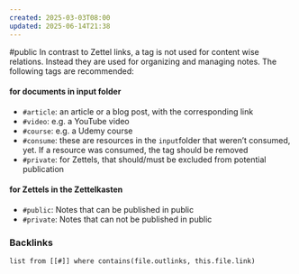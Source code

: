 ```yaml
---
created: 2025-03-03T08:00
updated: 2025-06-14T21:38
---
```

#public
In contrast to Zettel links, a tag is not used for content wise relations. Instead they are used for organizing and managing notes. The following tags are recommended: 

#### for documents in input folder
- `#article`: an article or a blog post, with the corresponding link
- `#video`: e.g. a YouTube video
- `#course`: e.g. a Udemy course
- `#consume`: these are resources in the `input`folder that weren’t consumed, yet. If a resource was consumed, the tag should be removed
- `#private`: for Zettels, that should/must be excluded from potential publication

#### for Zettels in the Zettelkasten 
- `#public`: Notes that can be published in public
- `#private`: Notes that can not be published in public

### Backlinks
```dataview 
list from [[#]] where contains(file.outlinks, this.file.link)
```

